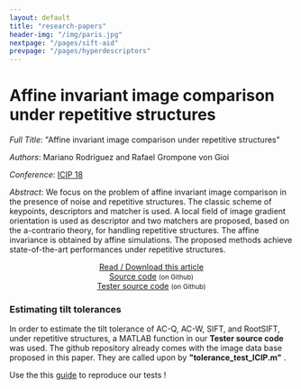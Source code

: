 ```yaml
---
layout: default
title: "research-papers"
header-img: "/img/paris.jpg"
nextpage: "/pages/sift-aid"
prevpage: "/pages/hyperdescriptors"
---
```


Affine invariant image comparison under repetitive structures
===================

*Full Title*: "Affine invariant image comparison under repetitive structures"

*Authors*: Mariano Rodríguez and Rafael Grompone von Gioi

*Conference*: [ICIP 18](https://2018.ieeeicip.org/)

*Abstract*:
We focus on the problem of affine invariant image comparison in the presence of
noise and repetitive structures. The classic scheme of keypoints, descriptors
and matcher is used. A local field of image gradient orientation is used as
descriptor and two matchers are proposed, based on the a-contrario theory, for
handling repetitive structures. The affine invariance is obtained by affine
simulations. The proposed methods achieve state-of-the-art performances under
repetitive structures.


<center><a href="http://dev.ipol.im/~rdguez-mariano/fixed_files/ac_desc.pdf">Read / Download this article</a> </center>

<center><a href="https://github.com/rdguez-mariano/fast_imas_IPOL"> Source code</a> <small>(on Github)</small></center>

<center><a href="https://github.com/rdguez-mariano/imas_analytics">Tester source code</a> <small>(on Github)</small></center>



### Estimating tilt tolerances
In order to estimate the tilt tolerance of AC-Q, AC-W, SIFT, and RootSIFT, under repetitive structures, a MATLAB function in our **Tester source code** was used. The github repository already comes with the image data base proposed in this paper. They are called upon by **"tolerance_test_ICIP.m"** .

Use the this [guide](/pages/acdesc_code) to reproduce our tests !
